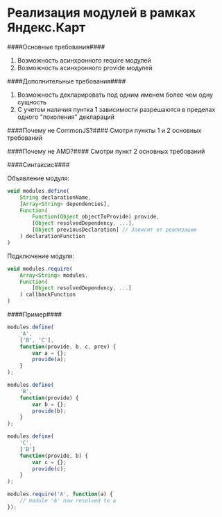 Реализация модулей в рамках Яндекс.Карт
=======================================

####Основные требования####
  1. Возможность асинхронного require модулей
  2. Возможность асинхронного provide модулей

####Дополнительные требования####
  1. Возможность декларировать под одним именем более чем одну сущность
  2. С учетом наличия пунтка 1 зависимости разрешаются в пределах одного "поколения" деклараций

####Почему не CommonJS?####
Смотри пункты 1 и 2 основных требований

####Почему не AMD?####
Смотри пункт 2 основных требований

####Синтаксис####

Объявление модуля:
```javascript
void modules.define(
    String declarationName,
    [Array<String> dependencies],
    Function(
        Function(Object objectToProvide) provide,
        [Object resolvedDependency, ...],
        [Object previousDeclaration] // Зависит от реализации
    ) declarationFunction
)
```
Подключение модуля:
```javascript
void modules.require(
    Array<String> modules,
    Function(
        [Object resolvedDependency, ...]
    ) callbackFunction
)
```

####Пример####

```javascript
modules.define(
    'A', 
    ['B', 'C'], 
    function(provide, b, c, prev) {
        var a = {};
        provide(a);
    }
);

modules.define(
    'B',
    function(provide) {
        var b = {};
        provide(b);
    }
);

modules.define(
    'C',
    ['B']
    function(provide, b) {
        var c = {};
        provide(c);
    }
);

modules.require('A', function(a) {
    // module 'A' now resolved to a
});
```

